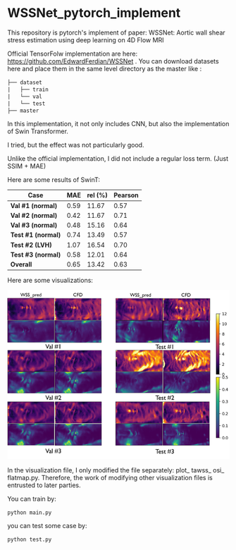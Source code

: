 # WSSNet_pytorch_implement
This repository is pytorch's implement of paper: WSSNet: Aortic wall shear stress estimation using deep learning on 4D Flow MRI


Official TensorFolw implementation are here: https://github.com/EdwardFerdian/WSSNet . You can download datasets here and place them in the same level directory as the master like :

```
├── dataset
|   ├── train
|   └── val
|   └── test
├── master
```

In this implementation, it not only includes CNN, but also the implementation of Swin Transformer.

I tried, but the effect was not particularly good.

Unlike the official implementation, I did not include a regular loss term. (Just SSIM + MAE)

Here are some results of SwinT:

| Case                  | MAE  | rel (%) | Pearson |
| --------------------- | ---- | ------- | ------- |
| **Val #1 (normal)**   | 0.59 | 11.67   | 0.57    |
| **Val #2 (normal)**   | 0.42 | 11.67   | 0.71    |
| **Val #3 (normal)**   | 0.48 | 15.16   | 0.64    |
| **Test #1  (normal)** | 0.74 | 13.49   | 0.57    |
| **Test #2  (LVH)**    | 1.07 | 16.54   | 0.70    |
| **Test #3  (normal)** | 0.58 | 12.01   | 0.64    |
| **Overall**           | 0.65 | 13.42   | 0.63    |

Here are some visualizations:

![image-20230419175032294](./assets/image-20230419175032294.png)



In the visualization file, I only modified the file separately: plot_ tawss_ osi_ flatmap.py. Therefore, the work of modifying other visualization files is entrusted to later parties.



You can train by:

```
python main.py
```

you can test some case by:

```
python test.py
```


